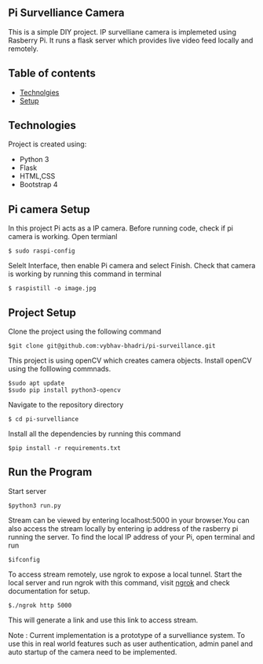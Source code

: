 ## Pi Survelliance Camera
This is a simple DIY project. IP survelliane camera is implemeted using Rasberry Pi. It runs a flask server which provides live video feed locally and remotely.

## Table of contents
* [Technolgies](#technologies)
* [Setup](#setup)

## Technologies
Project is created using:
* Python 3
* Flask
* HTML,CSS
* Bootstrap 4 

## Pi camera Setup
In this project Pi acts as a IP camera. Before running code, check if pi camera is working.
Open termianl
```
$ sudo raspi-config
```
Selelt Interface, then enable Pi camera and select Finish.
Check that camera is working by running this command in terminal
```
$ raspistill -o image.jpg

```
## Project Setup
Clone the project using the following command
```
$git clone git@github.com:vybhav-bhadri/pi-surveillance.git
```
This project is using openCV which creates camera objects. Install openCV using the folllowing commnads.
```
$sudo apt update
$sudo pip install python3-opencv
```
Navigate to the repository directory
```
$ cd pi-survelliance
```
Install all the dependencies by running this command
```
$pip install -r requirements.txt
```
## Run the Program
Start server
```
$python3 run.py
```
Stream can be viewed by entering localhost:5000 in your browser.You can also access the stream locally by entering ip address of the rasberry pi running the server.
To find the local IP address of your Pi, open terminal and run
```
$ifconfig
```
To access stream remotely, use ngrok to expose a local tunnel. Start the local server and run ngrok with this command,
visit [ngrok](https://ngrok.com/) and check documentation for setup.
```
$./ngrok http 5000
```
This will generate a link and use this link to access stream.

Note : Current implementation is a prototype of a survelliance system. To use this in real world features such as user authentication, admin panel and auto startup of the camera need to be implemented.




